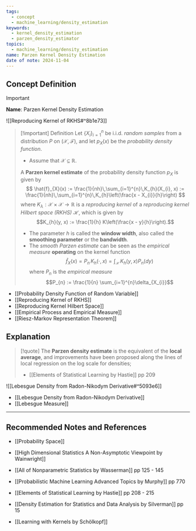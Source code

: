 ```yaml
---
tags:
  - concept
  - machine_learning/density_estimation
keywords:
  - kernel_density_estimation
  - parzen_density_estimator
topics:
  - machine_learning/density_estimation
name: Parzen Kernel Density Estimation
date of note: 2024-11-04
---
```


## Concept Definition

>[!important]
>**Name**: Parzen Kernel Density Estimation

![[Reproducing Kernel of RKHS#^8b1e73]]

>[!important] Definition
>Let $\left\{ X_{i} \right\}_{i=1}^{n}$ be i.i.d. *random samples* from a distribution $P$ on $(\mathcal{X}, \mathscr{F})$, and let $p_{X}(x)$ be the *probability density function*. 
>
>- Assume that $\mathcal{X} \subseteq \mathbb{R}$.
>  
>A **Parzen kernel estimate** of the probability density function $p_{X}$ is given by 
>$$
>\hat{f}_{X}(x) := \frac{1}{nh}\,\sum_{i=1}^{n}\,K_{h}(X_{i}, x) :=  \frac{1}{nh}\,\sum_{i=1}^{n}\,K_{h}\left(\frac{x - X_{i}}{h}\right)
>$$
>where $K_{\lambda}: \mathcal{X} \times \mathcal{X} \to \mathbb{R}$ is a *reproducing kernel* of a *reproducing kernel Hilbert space (RKHS)* $\mathcal{H}$, which is given by $$K_{h}(y, x) := \frac{1}{h} K\left(\frac{x - y}{h}\right).$$
>- The parameter $h$ is called the **window width**, also called the **smoothing parameter** or the **bandwidth**.
>- The *smooth Parzen estimate* can be seen as the *empirical measure* **operating** on  the kernel function $$\hat{f}_{X}(x) = P_{n}\,K_{h}(\cdot, x) = \int_{\mathcal{X}}\,K_{h}(y, x)P_{n}(dy)$$ where $P_{n}$ is the *empirical measure* $$P_{n} := \frac{1}{n} \sum_{i=1}^{n}\delta_{X_{i}}$$

- [[Probability Density Function of Random Variable]]
- [[Reproducing Kernel of RKHS]]
- [[Reproducing Kernel Hilbert Space]]
- [[Empirical Process and Empirical Measure]]
- [[Riesz-Markov Representation Theorem]]


## Explanation

>[!quote]
>The **Parzen density estimate** is the equivalent of the **local average**, and improvements have been proposed along the lines of local regression on the log scale for densities;
>
>- [[Elements of Statistical Learning by Hastie]] pp 209

![[Lebesgue Density from Radon-Nikodym Derivative#^5093e6]]

- [[Lebesgue Density from Radon-Nikodym Derivative]]
- [[Lebesgue Measure]]





-----------
##  Recommended Notes and References




- [[Probability Space]]


- [[High Dimensional Statistics A Non-Asymptotic Viewpoint by Wainwright]]
- [[All of Nonparametric Statistics by Wasserman]] pp 125 - 145
- [[Probabilistic Machine Learning Advanced Topics by Murphy]] pp 770
- [[Elements of Statistical Learning by Hastie]] pp 208 - 215
- [[Density Estimation for Statistics and Data Analysis by Silverman]] pp 15
- [[Learning with Kernels by Schölkopf]]